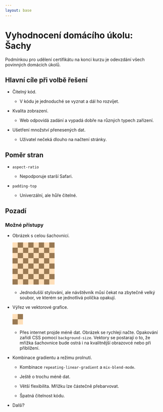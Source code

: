 ```yaml
---
layout: base
---
```


# Vyhodnocení domácího úkolu: Šachy

Podmínkou pro udělení certifikátu na konci kurzu je odevzdání všech povinných domácích úkolů.

## Hlavní cíle při volbě řešení

- Čitelný kód.

  - V kódu je jednoduché se vyznat a dál ho rozvíjet.

- Kvalita zobrazení.

  - Web odpovídá zadání a vypadá dobře na různých typech zařízení.

- Ušetření množství přenesených dat.

  - Uživatel nečeká dlouho na načtení stránky.

## Poměr stran

- `aspect-ratio`

  - Nepodporuje starší Safari.

- `padding-top`

  - Univerzální, ale hůře čitelné.

## Pozadí

### Možné přístupy

- Obrázek s celou šachovnicí.

  ![](static/screenshots/cele-pozadi-sachovnice.png)

  - Jednodušší stylování, ale návštěvník můsí čekat na zbytečně velký soubor, ve kterém se jednotlivá políčka opakují.

- Výřez ve vektorové grafice.

  ![](static/screenshots/vyrez-pozadi-sachovnice.png)

  - Přes internet projde méně dat. Obrázek se rychleji načte. Opakování zařídí CSS pomocí `background‑size`. Vektory se postarají o to, že mřížka šachovnice bude ostrá i na kvalitnější obrazovcé nebo při přiblížení.

- Kombinace gradientu a režimu prolnutí.

  - Kombinace `repeating‑linear‑gradient` a `mix‑blend‑mode`.

  - Ještě o trochu méně dat.

  - Větší flexibilita. Mřížku lze částečně přebarvovat.

  - Špatná čitelnost kódu.

- Další?

